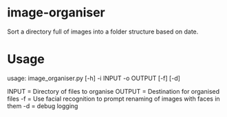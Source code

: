 # image-organiser
Sort a directory full of images into a folder structure based on date.

# Usage
usage: image_organiser.py [-h] -i INPUT -o OUTPUT [-f] [-d]

INPUT = Directory of files to organise
OUTPUT = Destination for organised files
-f = Use facial recognition to prompt renaming of images with faces in them
-d = debug logging
